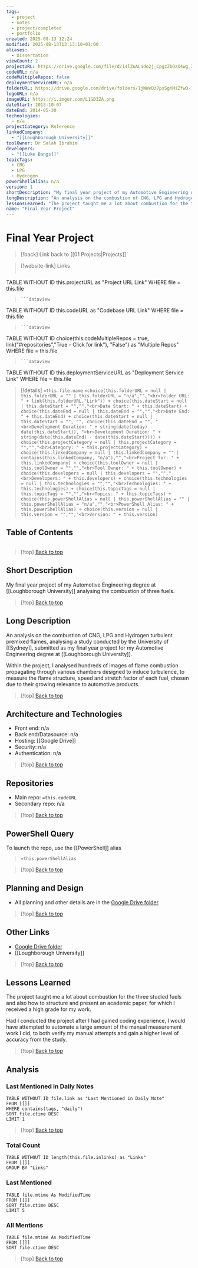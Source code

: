 ```yaml
---
tags:
  - project
  - notes
  - project/completed
  - portfolio
created: 2025-08-13 12:24
modified: 2025-08-13T13:13:10+01:00
aliases:
  - Dissertation
viewCount: 2
projectURL: https://drive.google.com/file/d/14lZuALado2j_CpgzZbOzX4wg_3zoowuD/view
codeURL: n/a
codeMultipleRepos: false
deploymentServiceURL: n/a
folderURL: https://drive.google.com/drive/folders/1jWWvDz7psSgYMiZfwO-1E6LVFRKeUODk?usp=drive_link
logoURL: n/a
imageURL: https://i.imgur.com/L1GD3ZA.png
dateStart: 2013-10-07
dateEnd: 2014-05-30
technologies:
  - n/a
projectCategory: Reference
linkedCompany:
  - "[[Loughborough University]]"
toolOwner: Dr Salah Ibrahim
developers:
  - "[[Luke Bangs]]"
topicTags:
  - CNG
  - LPG
  - Hydrogen
powerShellAlias: n/a
version: 1
shortDescription: "My final year project of my Automotive Engineering degree at <span class=\"theme-link\">Loughborough University</span> analysing the combustion of three fuels."
longDescription: "An analysis on the combustion of CNG, LPG and Hydrogen turbulent premixed flames, analysing a study conducted by the University of <span class=\"theme-link\">Sydney</span>, submitted as my final year project for my Automotive Engineering degree at <span class=\"theme-link\">Loughborough University</span>.<br><br>Within the project, I analysed hundreds of images of flame combustion propagating through various chambers designed to induce turbulence, to measure the flame structure, speed and stretch factor of each fuel, chosen due to their growing relevance to automotive products."
lessonsLearned: "The project taught me a lot about combustion for the three studied fuels and also how to structure and present an academic paper, for which I received a high grade for my work.<br><br>Had I conducted the project after I had gained coding experience, I would have attempted to automate a large amount of the manual measurement work I did, to both verify my manual attempts and gain a higher level of accuracy from the study."
name: "Final Year Project"
---
```

# Final Year Project

> [!back] Link back to [[01 Projects|Projects]]

>[!website-link] Links
> ```dataview
TABLE WITHOUT ID this.projectURL as "Project URL Link"
WHERE file = this.file
>```
>```dataview
TABLE WITHOUT ID this.codeURL as "Codebase URL Link"
WHERE file = this.file
>```
>```dataview
TABLE WITHOUT ID choice(this.codeMultipleRepos = true, link("#repositories","True - Click for link"), "False") as "Multiple Repos"
WHERE file = this.file
>```
>```dataview
TABLE WITHOUT ID this.deploymentServiceURL as "Deployment Service Link"
WHERE file = this.file

>[!details]  `=this.file.name`
>`=choice(this.folderURL = null | this.folderURL = "" | this.folderURL = "n/a","","<br>Folder URL: " + link(this.folderURL,"Link")) + choice(this.dateStart = null | this.dateStart = "","","<br>Date Start: " + this.dateStart) + choice(this.dateEnd = null | this.dateEnd = "","","<br>Date End: " + this.dateEnd) + choice(this.dateStart = null | this.dateStart = "", "", choice(this.dateEnd = "", "<br>Development Duration: " + string(date(today) - date(this.dateStart)), "<br>Development Duration: " + string(date(this.dateEnd) - date(this.dateStart)))) + choice(this.projectCategory = null | this.projectCategory = "","","<br>Category: " + this.projectCategory) + choice(this.linkedCompany = null | this.linkedCompany = "" | contains(this.linkedCompany, "n/a"),"","<br>Project for: " + this.linkedCompany) + choice(this.toolOwner = null | this.toolOwner = "","","<br>Tool Owner: " + this.toolOwner) + choice(this.developers = null | this.developers = "","","<br>Developers: " + this.developers) + choice(this.technologies = null | this.technologies = "","","<br>Technologies: " + this.technologies) + choice(this.topicTags = null | this.topicTags = "","","<br>Topics: " + this.topicTags) + choice(this.powerShellAlias = null | this.powerShellAlias = "" | this.powerShellAlias = "n/a","","<br>PowerShell Alias: " + this.powerShellAlias) + choice(this.version = null | this.version = "","","<br>Version: " + this.version)`

## Table of Contents

```table-of-contents
```

>[!top] [Back to top](#Table%20of%20Contents)

## Short Description

My final year project of my Automotive Engineering degree at [[Loughborough University]] analysing the combustion of three fuels.

>[!top] [Back to top](#Table%20of%20Contents)

## Long Description

An analysis on the combustion of CNG, LPG and Hydrogen turbulent premixed flames, analysing a study conducted by the University of [[Sydney]], submitted as my final year project for my Automotive Engineering degree at [[Loughborough University]].

Within the project, I analysed hundreds of images of flame combustion propagating through various chambers designed to induce turbulence, to measure the flame structure, speed and stretch factor of each fuel, chosen due to their growing relevance to automotive products.

>[!top] [Back to top](#Table%20of%20Contents)

## Architecture and Technologies

- Front end: n/a
- Back end/Datasource: n/a
- Hosting: [[Google Drive]]
- Security: n/a
- Authentication: n/a

>[!top] [Back to top](#Table%20of%20Contents)

## Repositories

- Main repo: `=this.codeURL`
- Secondary repo: n/a

>[!top] [Back to top](#Table%20of%20Contents)

## PowerShell Query

To launch the repo, use the [[PowerShell]] alias 

> `=this.powerShellAlias`

>[!top] [Back to top](#Table%20of%20Contents)

## Planning and Design

- All planning and other details are in the [Google Drive folder](https://drive.google.com/drive/folders/1jWWvDz7psSgYMiZfwO-1E6LVFRKeUODk?usp=drive_link)

>[!top] [Back to top](#Table%20of%20Contents)

## Other Links

- [Google Drive folder](https://drive.google.com/drive/folders/1jWWvDz7psSgYMiZfwO-1E6LVFRKeUODk?usp=drive_link)
- [[Loughborough University]]

>[!top] [Back to top](#Table%20of%20Contents)

## Lessons Learned

The project taught me a lot about combustion for the three studied fuels and also how to structure and present an academic paper, for which I received a high grade for my work.

Had I conducted the project after I had gained coding experience, I would have attempted to automate a large amount of the manual measurement work I did, to both verify my manual attempts and gain a higher level of accuracy from the study.

>[!top] [Back to top](#Table%20of%20Contents)

## Analysis

### Last Mentioned in Daily Notes

```dataview
TABLE WITHOUT ID file.link as "Last Mentioned in Daily Note"
FROM [[]]
WHERE contains(tags, "daily")
SORT file.ctime DESC
LIMIT 1
```

>[!top] [Back to top](#Table%20of%20Contents)

### Total Count

```dataview
TABLE WITHOUT ID length(this.file.inlinks) as "Links"
FROM [[]]
GROUP BY "Links"
```

### Last Mentioned

```dataview
TABLE file.mtime As ModifiedTime
FROM [[]]
SORT file.ctime DESC
LIMIT 5
```

### All Mentions

```dataview
TABLE file.mtime As ModifiedTime
FROM [[]]
SORT file.ctime DESC
```

>[!top] [Back to top](#Table%20of%20Contents)